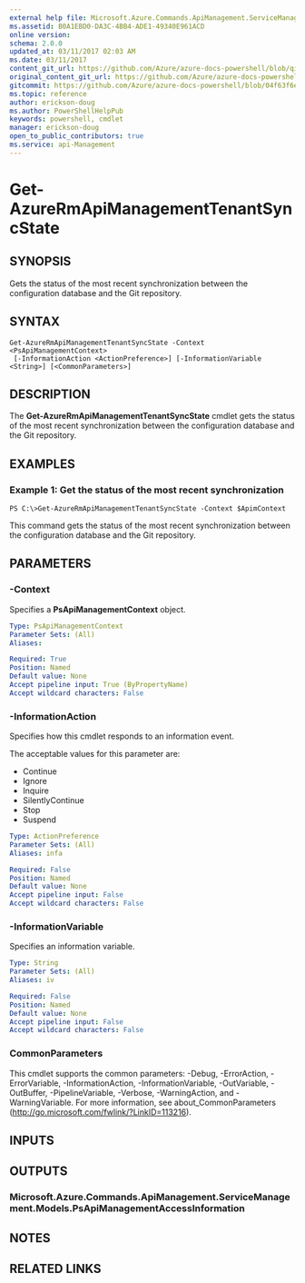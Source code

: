 ```yaml
---
external help file: Microsoft.Azure.Commands.ApiManagement.ServiceManagement.dll-Help.xml
ms.assetid: B0A1EBD0-DA3C-4BB4-ADE1-49340E961ACD
online version:
schema: 2.0.0
updated_at: 03/11/2017 02:03 AM
ms.date: 03/11/2017
content_git_url: https://github.com/Azure/azure-docs-powershell/blob/qinezh-conceptual/azureps-cmdlets-docs/ResourceManager/AzureRM.ApiManagement/v3.5.0/Get-AzureRmApiManagementTenantSyncState.md
original_content_git_url: https://github.com/Azure/azure-docs-powershell/blob/qinezh-conceptual/azureps-cmdlets-docs/ResourceManager/AzureRM.ApiManagement/v3.5.0/Get-AzureRmApiManagementTenantSyncState.md
gitcommit: https://github.com/Azure/azure-docs-powershell/blob/04f63f6e685743ace2c57eb157574e34e8610b1c
ms.topic: reference
author: erickson-doug
ms.author: PowerShellHelpPub
keywords: powershell, cmdlet
manager: erickson-doug
open_to_public_contributors: true
ms.service: api-Management
---
```


# Get-AzureRmApiManagementTenantSyncState

## SYNOPSIS
Gets the status of the most recent synchronization between the configuration database and the Git repository.

## SYNTAX

```
Get-AzureRmApiManagementTenantSyncState -Context <PsApiManagementContext>
 [-InformationAction <ActionPreference>] [-InformationVariable <String>] [<CommonParameters>]
```

## DESCRIPTION
The **Get-AzureRmApiManagementTenantSyncState** cmdlet gets the status of the most recent synchronization between the configuration database and the Git repository.

## EXAMPLES

### Example 1: Get the status of the most recent synchronization
```
PS C:\>Get-AzureRmApiManagementTenantSyncState -Context $ApimContext
```

This command gets the status of the most recent synchronization between the configuration database and the Git repository.

## PARAMETERS

### -Context
Specifies a **PsApiManagementContext** object.

```yaml
Type: PsApiManagementContext
Parameter Sets: (All)
Aliases: 

Required: True
Position: Named
Default value: None
Accept pipeline input: True (ByPropertyName)
Accept wildcard characters: False
```

### -InformationAction
Specifies how this cmdlet responds to an information event.

The acceptable values for this parameter are:

- Continue
- Ignore
- Inquire
- SilentlyContinue
- Stop
- Suspend

```yaml
Type: ActionPreference
Parameter Sets: (All)
Aliases: infa

Required: False
Position: Named
Default value: None
Accept pipeline input: False
Accept wildcard characters: False
```

### -InformationVariable
Specifies an information variable.

```yaml
Type: String
Parameter Sets: (All)
Aliases: iv

Required: False
Position: Named
Default value: None
Accept pipeline input: False
Accept wildcard characters: False
```

### CommonParameters
This cmdlet supports the common parameters: -Debug, -ErrorAction, -ErrorVariable, -InformationAction, -InformationVariable, -OutVariable, -OutBuffer, -PipelineVariable, -Verbose, -WarningAction, and -WarningVariable. For more information, see about_CommonParameters (http://go.microsoft.com/fwlink/?LinkID=113216).

## INPUTS

## OUTPUTS

### Microsoft.Azure.Commands.ApiManagement.ServiceManagement.Models.PsApiManagementAccessInformation

## NOTES

## RELATED LINKS

